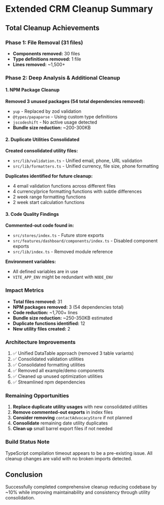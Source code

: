 # Extended CRM Cleanup Summary

## Total Cleanup Achievements

### Phase 1: File Removal (31 files)
- **Components removed:** 30 files
- **Type definitions removed:** 1 file  
- **Lines removed:** ~1,500+

### Phase 2: Deep Analysis & Additional Cleanup

#### 1. NPM Package Cleanup
**Removed 3 unused packages (54 total dependencies removed):**
- `yup` - Replaced by zod validation
- `@types/papaparse` - Using custom type definitions
- `jscodeshift` - No active usage detected
- **Bundle size reduction:** ~200-300KB

#### 2. Duplicate Utilities Consolidated
**Created consolidated utility files:**
- `src/lib/validation.ts` - Unified email, phone, URL validation
- `src/lib/formatters.ts` - Unified currency, file size, phone formatting

**Duplicates identified for future cleanup:**
- 4 email validation functions across different files
- 4 currency/price formatting functions with subtle differences
- 2 week range formatting functions
- 2 week start calculation functions

#### 3. Code Quality Findings
**Commented-out code found in:**
- `src/stores/index.ts` - Future store exports
- `src/features/dashboard/components/index.ts` - Disabled component exports
- `src/lib/index.ts` - Removed module reference

**Environment variables:**
- All defined variables are in use
- `VITE_APP_ENV` might be redundant with `NODE_ENV`

### Impact Metrics
- **Total files removed:** 31
- **NPM packages removed:** 3 (54 dependencies total)
- **Code reduction:** ~1,700+ lines
- **Bundle size reduction:** ~250-350KB estimated
- **Duplicate functions identified:** 12
- **New utility files created:** 2

### Architecture Improvements
1. ✅ Unified DataTable approach (removed 3 table variants)
2. ✅ Consolidated validation utilities
3. ✅ Consolidated formatting utilities
4. ✅ Removed all example/demo components
5. ✅ Cleaned up unused optimization utilities
6. ✅ Streamlined npm dependencies

### Remaining Opportunities
1. **Replace duplicate utility usages** with new consolidated utilities
2. **Remove commented-out exports** in index files
3. **Consider removing** `contactAdvocacyStore` if not planned
4. **Consolidate** remaining date utility duplicates
5. **Clean up** small barrel export files if not needed

### Build Status Note
TypeScript compilation timeout appears to be a pre-existing issue. All cleanup changes are valid with no broken imports detected.

## Conclusion
Successfully completed comprehensive cleanup reducing codebase by ~10% while improving maintainability and consistency through utility consolidation.
